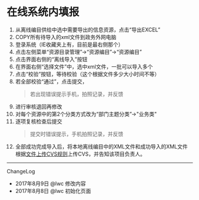 # 在线系统内填报
1. 从离线编目供给中选中需要导出的信息资源，点击“导出EXCEL”
1. COPY所有待导入的xml文件到政务外网电脑
1. 登录系统（IE收藏夹上有，目前是最右侧那个）
1. 点击左侧菜单“资源目录管理”->“资源编目”->“资源编目”
1. 点击界面右侧的“离线导入”按钮
1. 在界面右侧“选择文件”中，选中xml文件，一批可以导入多个
1. 点击“校验”按钮，等待校验（这个根据文件多少大小时间不等）
1. 若全部校验“通过”，点击提交，
   >若出现错误提示手机，拍照记录，并反馈
1. 进行审核退回再修改
1. 对每个资源中的第2个分类方式改为“部门主题分类”->"业务类"
1. 逐项复核检查后提交
    >提交时错误提示，手机拍照记录，并反馈
1. 全部成功完成导入后，将本地离线编目中的XML文件和成功导入的XML文件根据[文件上传CVS规则](cvsfilerule.md)上传CVS，并告知该项目负责人。

- - - - --
ChangeLog
- 2017年8月9日 @lwc 修改内容
- 2017年8月8日 @lwc 初始化页面
